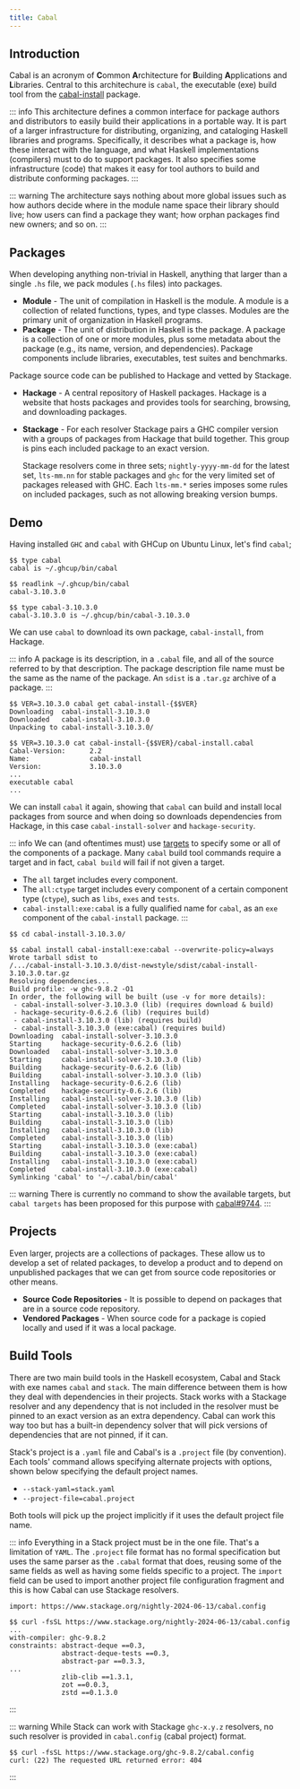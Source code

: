 ```yaml
---
title: Cabal
---
```


## Introduction

Cabal is an acronym of **C**ommon **A**rchitecture for **B**uilding
**A**pplications and **L**ibraries. Central to this architechure is `cabal`, the
executable (exe) build tool from the [cabal-install][cabal-install-pkg] package.

::: info
This architecture defines a common interface for package authors and
distributors to easily build their applications in a portable way. It is part of
a larger infrastructure for distributing, organizing, and cataloging Haskell
libraries and programs.  Specifically, it describes what a package is, how these
interact with the language, and what Haskell implementations (compilers) must to
do to support packages. It also specifies some infrastructure (code) that makes
it easy for tool authors to build and distribute conforming packages.
:::

::: warning
The architecture says nothing about more global issues such as how authors
decide where in the module name space their library should live; how users can
find a package they want; how orphan packages find new owners; and so on.
:::

## Packages

When developing anything non-trivial in Haskell, anything that larger than a
single `.hs` file, we pack modules (`.hs` files) into packages.

- **Module** - The unit of compilation in Haskell is the module. A module is a
  collection of related functions, types, and type classes. Modules are the
  primary unit of organization in Haskell programs.
- **Package** - The unit of distribution in Haskell is the package. A package is
  a collection of one or more modules, plus some metadata about the package
  (e.g., its name, version, and dependencies). Package components include
  libraries, executables, test suites and benchmarks.

Package source code can be published to Hackage and vetted by Stackage.

- **Hackage** - A central repository of Haskell packages. Hackage is a website
  that hosts packages and provides tools for searching, browsing, and
  downloading packages.
- **Stackage** - For each resolver Stackage pairs a GHC compiler version with a
  groups of packages from Hackage that build together. This group is pins each
  included package to an exact version.

  Stackage resolvers come in three sets; `nightly-yyyy-mm-dd` for the latest
  set, `lts-mm.nn` for stable packages and `ghc` for the very limited set of
  packages released with GHC. Each `lts-mm.*` series imposes some rules on
  included packages, such as not allowing breaking version bumps.

## Demo

Having installed `GHC` and `cabal` with GHCup on Ubuntu Linux, let's find `cabal`;

```shell
$$ type cabal
cabal is ~/.ghcup/bin/cabal

$$ readlink ~/.ghcup/bin/cabal
cabal-3.10.3.0

$$ type cabal-3.10.3.0
cabal-3.10.3.0 is ~/.ghcup/bin/cabal-3.10.3.0
```

We can use `cabal` to download its own package, `cabal-install`, from Hackage.

::: info
A package is its description, in a `.cabal` file, and all of the source referred
to by that description. The package description file name must be the same as
the name of the package. An `sdist` is a `.tar.gz` archive of a package.
:::

```shell
$$ VER=3.10.3.0 cabal get cabal-install-{$$VER}
Downloading  cabal-install-3.10.3.0
Downloaded   cabal-install-3.10.3.0
Unpacking to cabal-install-3.10.3.0/

$$ VER=3.10.3.0 cat cabal-install-{$$VER}/cabal-install.cabal
Cabal-Version:      2.2
Name:               cabal-install
Version:            3.10.3.0
...
executable cabal
...
```

We can install `cabal` it again, showing that `cabal` can build and install
local packages from source and when doing so downloads dependencies from
Hackage, in this case `cabal-install-solver` and `hackage-security`.

::: info
We can (and oftentimes must) use [targets][target-forms] to specify some or all
of the components of a package.  Many `cabal` build tool commands require a
target and in fact, `cabal build` will fail if not given a target.

- The `all` target includes every component.
- The `all:ctype` target includes every component of a certain component type
  (`ctype`), such as `libs`, `exes` and `tests`.
- `cabal-install:exe:cabal` is a fully qualified name for `cabal`, as an `exe`
  component of the `cabal-install` package.
:::


```shell
$$ cd cabal-install-3.10.3.0/

$$ cabal install cabal-install:exe:cabal --overwrite-policy=always
Wrote tarball sdist to
/.../cabal-install-3.10.3.0/dist-newstyle/sdist/cabal-install-3.10.3.0.tar.gz
Resolving dependencies...
Build profile: -w ghc-9.8.2 -O1
In order, the following will be built (use -v for more details):
 - cabal-install-solver-3.10.3.0 (lib) (requires download & build)
 - hackage-security-0.6.2.6 (lib) (requires build)
 - cabal-install-3.10.3.0 (lib) (requires build)
 - cabal-install-3.10.3.0 (exe:cabal) (requires build)
Downloading  cabal-install-solver-3.10.3.0
Starting     hackage-security-0.6.2.6 (lib)
Downloaded   cabal-install-solver-3.10.3.0
Starting     cabal-install-solver-3.10.3.0 (lib)
Building     hackage-security-0.6.2.6 (lib)
Building     cabal-install-solver-3.10.3.0 (lib)
Installing   hackage-security-0.6.2.6 (lib)
Completed    hackage-security-0.6.2.6 (lib)
Installing   cabal-install-solver-3.10.3.0 (lib)
Completed    cabal-install-solver-3.10.3.0 (lib)
Starting     cabal-install-3.10.3.0 (lib)
Building     cabal-install-3.10.3.0 (lib)
Installing   cabal-install-3.10.3.0 (lib)
Completed    cabal-install-3.10.3.0 (lib)
Starting     cabal-install-3.10.3.0 (exe:cabal)
Building     cabal-install-3.10.3.0 (exe:cabal)
Installing   cabal-install-3.10.3.0 (exe:cabal)
Completed    cabal-install-3.10.3.0 (exe:cabal)
Symlinking 'cabal' to '~/.cabal/bin/cabal'
```

::: warning
There is currently no command to show the available targets, but `cabal targets`
has been proposed for this purpose with [cabal#9744][pr-targets].
:::

## Projects

Even larger, projects are a collections of packages. These allow us to develop a
set of related packages, to develop a product and to depend on unpublished
packages that we can get from source code repositories or other means.

- **Source Code Repositories** - It is possible to depend on packages that are
  in a source code repository.
- **Vendored Packages** - When source code for a package is copied locally and
  used if it was a local package.

## Build Tools

There are two main build tools in the Haskell ecosystem, Cabal and Stack with
exe names `cabal` and `stack`. The main difference between them is how they deal
with dependencies in their projects. Stack works with a Stackage resolver and
any dependency that is not included in the resolver must be pinned to an exact
version as an extra dependency. Cabal can work this way too but has a built-in
dependency solver that will pick versions of dependencies that are not pinned,
if it can.

Stack's project is a `.yaml` file and Cabal's is a `.project` file (by
convention). Each tools' command allows specifying alternate projects with
options, shown below specifying the default project names.

- `--stack-yaml=stack.yaml`
- `--project-file=cabal.project`

Both tools will pick up the project implicitly if it uses the default project
file name.

::: info
Everything in a Stack project must be in the one file. That's a limitation of
`YAML`. The `.project` file format has no formal specification but uses the same
parser as the `.cabal` format that does, reusing some of the same fields as well
as having some fields specific to a project. The `import` field can be used to
import another project file configuration fragment and this is how Cabal can use
Stackage resolvers.

```cabal
import: https://www.stackage.org/nightly-2024-06-13/cabal.config
```

```shell
$$ curl -fsSL https://www.stackage.org/nightly-2024-06-13/cabal.config
...
with-compiler: ghc-9.8.2
constraints: abstract-deque ==0.3,
             abstract-deque-tests ==0.3,
             abstract-par ==0.3.3,
...
             zlib-clib ==1.3.1,
             zot ==0.0.3,
             zstd ==0.1.3.0
```
:::

::: warning
While Stack can work with Stackage `ghc-x.y.z` resolvers, no such resolver is
provided in `cabal.config` (cabal project) format.

```shell
$$ curl -fsSL https://www.stackage.org/ghc-9.8.2/cabal.config
curl: (22) The requested URL returned error: 404
```
:::

[cabal-install-pkg]: https://hackage.haskell.org/package/cabal-install
[target-forms]: https://cabal.readthedocs.io/en/latest/cabal-commands.html#target-forms
[pr-targets]: https://github.com/haskell/cabal/pull/9744